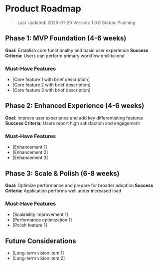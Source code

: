 # Product Roadmap

> Last Updated: 2025-01-20
> Version: 1.0.0
> Status: Planning

## Phase 1: MVP Foundation (4-6 weeks)

**Goal:** Establish core functionality and basic user experience
**Success Criteria:** Users can perform primary workflow end-to-end

### Must-Have Features

- [Core feature 1 with brief description]
- [Core feature 2 with brief description]
- [Core feature 3 with brief description]

## Phase 2: Enhanced Experience (4-6 weeks)

**Goal:** Improve user experience and add key differentiating features
**Success Criteria:** Users report high satisfaction and engagement

### Must-Have Features

- [Enhancement 1]
- [Enhancement 2]
- [Enhancement 3]

## Phase 3: Scale & Polish (6-8 weeks)

**Goal:** Optimize performance and prepare for broader adoption
**Success Criteria:** Application performs well under increased load

### Must-Have Features

- [Scalability improvement 1]
- [Performance optimization 1]
- [Polish feature 1]

## Future Considerations

- [Long-term vision item 1]
- [Long-term vision item 2]